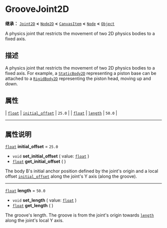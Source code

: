 <!-- ⚠ 请勿编辑本文件 ⚠ -->
<!-- 本文档使用脚本从 WeDot 引擎源码仓库生成。 -->
<!-- 生成脚本：https://github.com/WeDot-Engine/WeDot/tree/4.3/doc/tools/make_md.py； -->
<!-- 原文件：https://github.com/WeDot-Engine/WeDot/tree/4.3/doc/classes/GrooveJoint2D.xml。 -->

<div id="_class_groovejoint2d"></div>

# GrooveJoint2D

**继承：** [`Joint2D`](class_joint2d.md) **<** [`Node2D`](class_node2d.md) **<** [`CanvasItem`](class_canvasitem.md) **<** [`Node`](class_node.md) **<** [`Object`](class_object.md)

A physics joint that restricts the movement of two 2D physics bodies to a fixed axis.

## 描述

A physics joint that restricts the movement of two 2D physics bodies to a fixed axis. For example, a [`StaticBody2D`](class_staticbody2d.md) representing a piston base can be attached to a [`RigidBody2D`](class_rigidbody2d.md) representing the piston head, moving up and down.

## 属性

| [`float`](class_float.md) | [`initial_offset`](#class_groovejoint2d_property_initial_offset) | ``25.0`` |
| [`float`](class_float.md) | [`length`](#class_groovejoint2d_property_length)                 | ``50.0`` |

<!-- rst-class:: classref-section-separator -->

---

## 属性说明

<div id="_class_groovejoint2d_property_initial_offset"></div>

[`float`](class_float.md) **initial_offset** = ``25.0`` <div id="class_groovejoint2d_property_initial_offset"></div>

- `void` **set_initial_offset** ( value: [`float`](class_float.md) )
- [`float`](class_float.md) **get_initial_offset** ( )

The body B's initial anchor position defined by the joint's origin and a local offset [`initial_offset`](#class_groovejoint2d_property_initial_offset) along the joint's Y axis (along the groove).

<!-- rst-class:: classref-item-separator -->

---

<div id="_class_groovejoint2d_property_length"></div>

[`float`](class_float.md) **length** = ``50.0`` <div id="class_groovejoint2d_property_length"></div>

- `void` **set_length** ( value: [`float`](class_float.md) )
- [`float`](class_float.md) **get_length** ( )

The groove's length. The groove is from the joint's origin towards [`length`](#class_groovejoint2d_property_length) along the joint's local Y axis.

[^virtual]: 本方法通常需要用户覆盖才能生效。
[^const]: 本方法无副作用，不会修改该实例的任何成员变量。
[^vararg]: 本方法除了能接受在此处描述的参数外，还能够继续接受任意数量的参数。
[^constructor]: 本方法用于构造某个类型。
[^static]: 调用本方法无需实例，可直接使用类名进行调用。
[^operator]: 本方法描述的是使用本类型作为左操作数的有效运算符。
[^bitfield]: 这个值是由下列位标志构成位掩码的整数。
[^void]: 无返回值。
